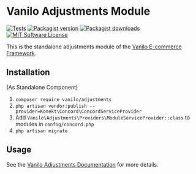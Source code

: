 # Vanilo Adjustments Module

[![Tests](https://img.shields.io/github/workflow/status/vanilophp/adjustments/tests/master?style=flat-square)](https://github.com/vanilophp/adjustments/actions?query=workflow%3Atests)
[![Packagist version](https://img.shields.io/packagist/v/vanilo/adjustments.svg?style=flat-square)](https://packagist.org/packages/vanilo/adjustments)
[![Packagist downloads](https://img.shields.io/packagist/dt/vanilo/adjustments.svg?style=flat-square)](https://packagist.org/packages/vanilo/adjustments)
[![MIT Software License](https://img.shields.io/badge/license-MIT-blue.svg?style=flat-square)](LICENSE.md)

This is the standalone adjustments module of the [Vanilo E-commerce Framework](https://vanilo.io).

## Installation

(As Standalone Component)

1. `composer require vanilo/adjustments`
2. `php artisan vendor:publish --provider=Konekt\Concord\ConcordServiceProvider`
3. Add `Vanilo\Adjustments\Providers\ModuleServiceProvider::class` to modules in `config/concord.php`
4. `php artisan migrate`

## Usage

See the [Vanilo Adjustments Documentation](https://vanilo.io/docs/master/adjustments) for more details.
